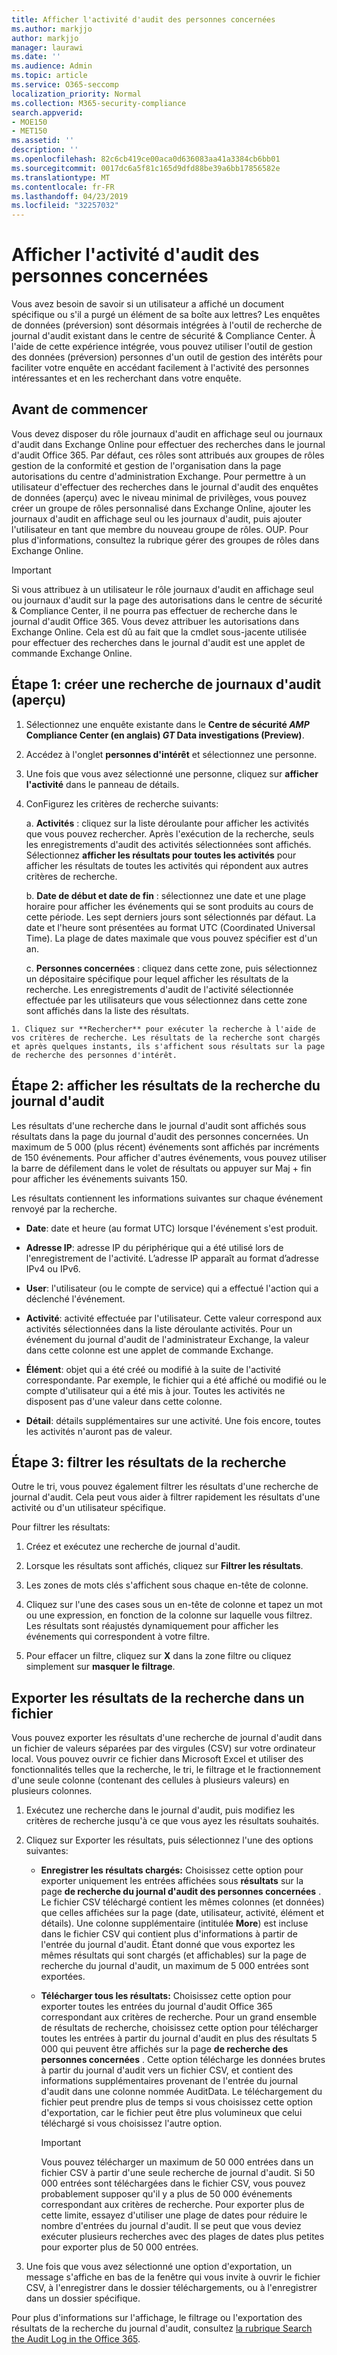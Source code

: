 ```yaml
---
title: Afficher l'activité d'audit des personnes concernées
ms.author: markjjo
author: markjjo
manager: laurawi
ms.date: ''
ms.audience: Admin
ms.topic: article
ms.service: O365-seccomp
localization_priority: Normal
ms.collection: M365-security-compliance
search.appverid:
- MOE150
- MET150
ms.assetid: ''
description: ''
ms.openlocfilehash: 82c6cb419ce00aca0d636083aa41a3384cb6bb01
ms.sourcegitcommit: 0017dc6a5f81c165d9dfd88be39a6bb17856582e
ms.translationtype: MT
ms.contentlocale: fr-FR
ms.lasthandoff: 04/23/2019
ms.locfileid: "32257032"
---
```

# <a name="view-the-audit-activity-of-people-of-interest"></a>Afficher l'activité d'audit des personnes concernées

Vous avez besoin de savoir si un utilisateur a affiché un document spécifique ou s'il a purgé un élément de sa boîte aux lettres? Les enquêtes de données (préversion) sont désormais intégrées à l'outil de recherche de journal d'audit existant dans le centre de sécurité & Compliance Center. À l'aide de cette expérience intégrée, vous pouvez utiliser l'outil de gestion des données (préversion) personnes d'un outil de gestion des intérêts pour faciliter votre enquête en accédant facilement à l'activité des personnes intéressantes et en les recherchant dans votre enquête.

## <a name="before-you-begin"></a>Avant de commencer

Vous devez disposer du rôle journaux d'audit en affichage seul ou journaux d'audit dans Exchange Online pour effectuer des recherches dans le journal d'audit Office 365. Par défaut, ces rôles sont attribués aux groupes de rôles gestion de la conformité et gestion de l'organisation dans la page autorisations du centre d'administration Exchange. Pour permettre à un utilisateur d'effectuer des recherches dans le journal d'audit des enquêtes de données (aperçu) avec le niveau minimal de privilèges, vous pouvez créer un groupe de rôles personnalisé dans Exchange Online, ajouter les journaux d'audit en affichage seul ou les journaux d'audit, puis ajouter l'utilisateur en tant que membre du nouveau groupe de rôles. OUP. Pour plus d'informations, consultez la rubrique gérer des groupes de rôles dans Exchange Online.

> [!IMPORTANT]
> Si vous attribuez à un utilisateur le rôle journaux d'audit en affichage seul ou journaux d'audit sur la page des autorisations dans le centre de sécurité & Compliance Center, il ne pourra pas effectuer de recherche dans le journal d'audit Office 365. Vous devez attribuer les autorisations dans Exchange Online. Cela est dû au fait que la cmdlet sous-jacente utilisée pour effectuer des recherches dans le journal d'audit est une applet de commande Exchange Online.

## <a name="step-1-create-an-data-investigations-preview-audit-log-search"></a>Étape 1: créer une recherche de journaux d'audit (aperçu)

   1. Sélectionnez une enquête existante dans le **Centre de sécurité _AMP_ Compliance Center (en anglais) _GT_ Data investigations (Preview)**.
   
   2. Accédez à l'onglet **personnes d'intérêt** et sélectionnez une personne.
   
   3. Une fois que vous avez sélectionné une personne, cliquez sur **afficher l'activité** dans le panneau de détails.
   
   4. ConFigurez les critères de recherche suivants:
      
      a. **Activités** : cliquez sur la liste déroulante pour afficher les activités que vous pouvez rechercher. Après l'exécution de la recherche, seuls les enregistrements d'audit des activités sélectionnées sont affichés. Sélectionnez **afficher les résultats pour toutes les activités** pour afficher les résultats de toutes les activités qui répondent aux autres critères de recherche.
      
      b. **Date de début et date de fin** : sélectionnez une date et une plage horaire pour afficher les événements qui se sont produits au cours de cette période. Les sept derniers jours sont sélectionnés par défaut. La date et l'heure sont présentées au format UTC (Coordinated Universal Time). La plage de dates maximale que vous pouvez spécifier est d'un an.
      
      c. **Personnes concernées** : cliquez dans cette zone, puis sélectionnez un dépositaire spécifique pour lequel afficher les résultats de la recherche. Les enregistrements d'audit de l'activité sélectionnée effectuée par les utilisateurs que vous sélectionnez dans cette zone sont affichés dans la liste des résultats.
    
    1. Cliquez sur **Rechercher** pour exécuter la recherche à l'aide de vos critères de recherche. Les résultats de la recherche sont chargés et après quelques instants, ils s'affichent sous résultats sur la page de recherche des personnes d'intérêt. 

## <a name="step-2-view-the-audit-log-search-results"></a>Étape 2: afficher les résultats de la recherche du journal d'audit

Les résultats d'une recherche dans le journal d'audit sont affichés sous résultats dans la page du journal d'audit des personnes concernées. Un maximum de 5 000 (plus récent) événements sont affichés par incréments de 150 événements. Pour afficher d'autres événements, vous pouvez utiliser la barre de défilement dans le volet de résultats ou appuyer sur Maj + fin pour afficher les événements suivants 150.

Les résultats contiennent les informations suivantes sur chaque événement renvoyé par la recherche.
- **Date**: date et heure (au format UTC) lorsque l'événement s'est produit.

- **Adresse IP**: adresse IP du périphérique qui a été utilisé lors de l'enregistrement de l'activité. L’adresse IP apparaît au format d’adresse IPv4 ou IPv6.

- **User**: l'utilisateur (ou le compte de service) qui a effectué l'action qui a déclenché l'événement.

- **Activité**: activité effectuée par l'utilisateur. Cette valeur correspond aux activités sélectionnées dans la liste déroulante activités. Pour un événement du journal d'audit de l'administrateur Exchange, la valeur dans cette colonne est une applet de commande Exchange.

- **Élément**: objet qui a été créé ou modifié à la suite de l'activité correspondante. Par exemple, le fichier qui a été affiché ou modifié ou le compte d'utilisateur qui a été mis à jour. Toutes les activités ne disposent pas d'une valeur dans cette colonne.

- **Détail**: détails supplémentaires sur une activité. Une fois encore, toutes les activités n'auront pas de valeur.

## <a name="step-3-filter-the-search-results"></a>Étape 3: filtrer les résultats de la recherche

Outre le tri, vous pouvez également filtrer les résultats d'une recherche de journal d'audit. Cela peut vous aider à filtrer rapidement les résultats d'une activité ou d'un utilisateur spécifique. 

Pour filtrer les résultats:

 1. Créez et exécutez une recherche de journal d'audit.
  
2. Lorsque les résultats sont affichés, cliquez sur **Filtrer les résultats**.
 
3. Les zones de mots clés s'affichent sous chaque en-tête de colonne.
  
4. Cliquez sur l'une des cases sous un en-tête de colonne et tapez un mot ou une expression, en fonction de la colonne sur laquelle vous filtrez. Les résultats sont réajustés dynamiquement pour afficher les événements qui correspondent à votre filtre.
  
5. Pour effacer un filtre, cliquez sur **X** dans la zone filtre ou cliquez simplement sur **masquer le filtrage**.

## <a name="export-the-search-results-to-a-file"></a>Exporter les résultats de la recherche dans un fichier

Vous pouvez exporter les résultats d'une recherche de journal d'audit dans un fichier de valeurs séparées par des virgules (CSV) sur votre ordinateur local. Vous pouvez ouvrir ce fichier dans Microsoft Excel et utiliser des fonctionnalités telles que la recherche, le tri, le filtrage et le fractionnement d'une seule colonne (contenant des cellules à plusieurs valeurs) en plusieurs colonnes.

1. Exécutez une recherche dans le journal d'audit, puis modifiez les critères de recherche jusqu'à ce que vous ayez les résultats souhaités.
  
2. Cliquez sur Exporter les résultats, puis sélectionnez l'une des options suivantes:

    - **Enregistrer les résultats chargés:** Choisissez cette option pour exporter uniquement les entrées affichées sous **résultats** sur la page **de recherche du journal d'audit des personnes concernées** . Le fichier CSV téléchargé contient les mêmes colonnes (et données) que celles affichées sur la page (date, utilisateur, activité, élément et détails). Une colonne supplémentaire (intitulée **More**) est incluse dans le fichier CSV qui contient plus d'informations à partir de l'entrée du journal d'audit. Étant donné que vous exportez les mêmes résultats qui sont chargés (et affichables) sur la page de recherche du journal d'audit, un maximum de 5 000 entrées sont exportées.
        
    - **Télécharger tous les résultats:** Choisissez cette option pour exporter toutes les entrées du journal d'audit Office 365 correspondant aux critères de recherche. Pour un grand ensemble de résultats de recherche, choisissez cette option pour télécharger toutes les entrées à partir du journal d'audit en plus des résultats 5 000 qui peuvent être affichés sur la page **de recherche des personnes concernées** . Cette option télécharge les données brutes à partir du journal d'audit vers un fichier CSV, et contient des informations supplémentaires provenant de l'entrée du journal d'audit dans une colonne nommée AuditData. Le téléchargement du fichier peut prendre plus de temps si vous choisissez cette option d'exportation, car le fichier peut être plus volumineux que celui téléchargé si vous choisissez l'autre option.
    
      > [!IMPORTANT]
      > Vous pouvez télécharger un maximum de 50 000 entrées dans un fichier CSV à partir d'une seule recherche de journal d'audit. Si 50 000 entrées sont téléchargées dans le fichier CSV, vous pouvez probablement supposer qu'il y a plus de 50 000 événements correspondant aux critères de recherche. Pour exporter plus de cette limite, essayez d'utiliser une plage de dates pour réduire le nombre d'entrées du journal d'audit. Il se peut que vous deviez exécuter plusieurs recherches avec des plages de dates plus petites pour exporter plus de 50 000 entrées.
        

3. Une fois que vous avez sélectionné une option d'exportation, un message s'affiche en bas de la fenêtre qui vous invite à ouvrir le fichier CSV, à l'enregistrer dans le dossier téléchargements, ou à l'enregistrer dans un dossier spécifique.

Pour plus d'informations sur l'affichage, le filtrage ou l'exportation des résultats de la recherche du journal d'audit, consultez [la rubrique Search the Audit Log in the Office 365](../search-the-audit-log-in-security-and-compliance.md).